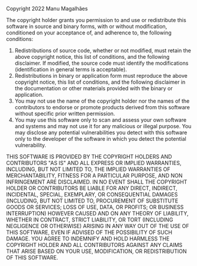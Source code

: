 Copyright 2022 Manu Magalhães

The copyright holder grants you permission to and use  or redistribute this software in source and binary forms, with or without modification, conditioned on your acceptance of, and adherence to, the following conditions:

1. Redistributions of source code, whether or not modified, must retain the above copyright notice, this list of conditions, and the following disclaimer. If modified, the source code must identify the modifications (identification in general terms is acceptable).
2. Redistributions in binary or application form must reproduce the above copyright notice, this list of conditions, and the following disclaimer in the documentation or other materials provided with the binary or application.
3. You may not use the name of the copyright holder nor the names of the contributors to endorse or promote products derived from this software without specific prior written permission.
4. You may use this software only to scan and assess your own software and systems and may not use it for any malicious or illegal purpose. You may disclose any potential vulnerabilities you detect with this software only to the developer of the software in which you detect the potential vulnerability.

THIS SOFTWARE IS PROVIDED BY THE COPYRIGHT HOLDERS AND CONTRIBUTORS "AS IS" AND ALL EXPRESS OR IMPLIED WARRANTIES, INCLUDING, BUT NOT LIMITED TO, THE IMPLIED WARRANTIES OF MERCHANTABILITY, FITNESS FOR A PARTICULAR PURPOSE, AND NON INFRINGEMENT ARE DISCLAIMED. IN NO EVENT SHALL THE COPYRIGHT HOLDER OR CONTRIBUTORS BE LIABLE FOR ANY DIRECT, INDIRECT, INCIDENTAL, SPECIAL, EXEMPLARY, OR CONSEQUENTIAL DAMAGES (INCLUDING, BUT NOT LIMITED TO, PROCUREMENT OF SUBSTITUTE GOODS OR SERVICES; LOSS OF USE, DATA, OR PROFITS; OR BUSINESS INTERRUPTION) HOWEVER CAUSED AND ON ANY THEORY OF LIABILITY, WHETHER IN CONTRACT, STRICT LIABILITY, OR TORT (INCLUDING NEGLIGENCE OR OTHERWISE) ARISING IN ANY WAY OUT OF THE USE OF THIS SOFTWARE, EVEN IF ADVISED OF THE POSSIBILITY OF SUCH DAMAGE. YOU AGREE TO INDEMNIFY AND HOLD HARMLESS THE COPYRIGHT HOLDER AND ALL CONTRIBUTORS AGAINST ANY CLAIMS THAT ARISE BASED ON YOUR USE, MODIFICATION, OR REDISTRIBUTION OF THIS SOFTWARE.